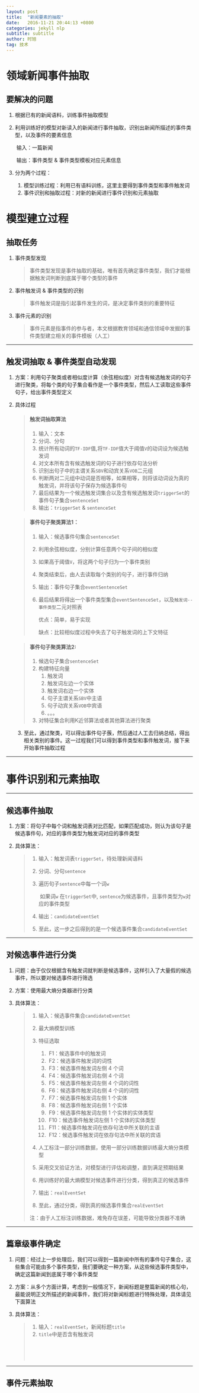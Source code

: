 ```yaml
---
layout: post
title:  "新闻要素的抽取"
date:   2016-11-21 20:44:13 +0800
categories: jekyll nlp
subtitle: subtitle
author: 时旭
tag: 技术
---
```

# **领域新闻事件抽取**

## 要解决的问题

1. 根据已有的新闻语料，训练事件抽取模型

2. 利用训练好的模型对新读入的新闻进行事件抽取，识别出新闻所描述的事件类型，以及事件的要素信息

   ​	输入：一篇新闻

   ​	输出：事件类型   &  事件类型模板对应元素信息

3. 分为两个过程：

   1. 模型训练过程：利用已有语料训练，这里主要得到事件类型和事件触发词
   2. 事件识别和抽取过程：对新的新闻进行事件识别和元素抽取


# **模型建立过程**

## 抽取任务

1. 事件类型发现

   > 事件类型发现是事件抽取的基础，唯有首先确定事件类型，我们才能根据触发词判断到底属于哪个类型的事件

2. 事件触发词 & 事件类型的识别

   > 事件触发词是指引起事件发生的词，是决定事件类别的重要特征

3. 事件元素的识别

   > 事件元素是指事件的参与者，本文根据教育领域和通信领域中发掘的事件类型建立相关的事件模板（人工）

------

## 触发词抽取 & 事件类型自动发现	

1. 方案：利用句子聚类或者相似度计算（余弦相似度）对含有候选触发词的句子进行聚类，将每个类的句子集合看作是一个事件类型，然后人工读取这些事件句子，给出事件类型定义

2. 具体过程

   > #### 触发词抽取算法  
   >
   > 1. 输入：文本 
   > 2. 分词、分句  
   > 3. 统计所有动词的`TF-IDF`值,将`TF-IDF`值大于阈值`V`的动词设为候选触发词
   > 4. 对文本所有含有候选触发词的句子进行依存句法分析
   > 5. 识别出句子中的主谓关系`SBV`和动宾关系`VOB`二元组
   > 6. 判断两对二元组中动词是否相等，如果相等，则将该动词设为真的触发词，并将该句子保存为候选事件句
   > 7. 最后结果为一个候选触发词集合以及含有候选触发词`triggerSet`的事件句子集合`sentenceSet`
   > 8. 输出：`triggerSet` & `sentenceSet`

   > #### 事件句子聚类算法1：
   >
   > 1. 输入：候选事件句集合`sentenceSet`
   >
   > 2. 利用余弦相似度，分别计算任意两个句子间的相似度
   >
   > 3. 如果高于阈值`V`，将这两个句子归为一个事件类别
   >
   > 4. 聚类结束后，由人去读取每个类别的句子，进行事件归纳
   >
   > 5. 输出：事件句子集合`eventSentenceSet`
   >
   > 6. 最后结果将得出一个事件类型集合`eventSentenceSet`，以及`触发词--事件类型`二元对照表
   >
   >    优点：简单，易于实现
   >
   >    缺点：比较相似度过程中失去了句子触发词的上下文特征

   > #### 事件句子聚类算法2:
   >
   > 1. 候选句子集合`sentenceSet`
   > 2. 构建特征向量
   >    1. 触发词
   >    2. 触发词左边一个实体
   >    3. 触发词右边一个实体
   >    4. 句子主谓关系`SBV`中主语
   >    5. 句子动宾关系`VOB`中宾语
   >    6. 。。。
   > 3. 对特征集合利用K近邻算法或者其他算法进行聚类

   3. 至此，通过聚类，可以得出事件句子蔟，然后通过人工去归纳总结，得出相关类别的事件。这一过程我们可以得到事件类型和事件触发词，接下来开始事件抽取过程

---

# **事件识别和元素抽取**
---

## 候选事件抽取

1. 方案：将句子中每个词和触发词表对比匹配，如果匹配成功，则认为该句子是候选事件句，对应的事件类型为触发词对应的事件类型

2. 具体算法：

   > 1. 输入：触发词表`triggerSet`，待处理新闻语料
   >
   > 2. 分词、分句`sentence`
   >
   > 3. 遍历句子`sentence`中每一个词`w`
   >
   >    ​	如果词`w` 在`triggerSet`中, `sentence`为候选事件，且事件类型为`w`对应的事件类型 
   >
   > 4. 输出：`candidateEventSet`
   >
   > 5. 至此，这一步之后得到的是一个候选事件集合`candidateEventSet`

---

## 对候选事件进行分类

1. 问题：由于仅仅根据含有触发词就判断是候选事件，这样引入了大量假的候选事件，所以要对候选事件进行筛选

2. 方案：使用最大熵分类器进行分类

3. 具体算法：

   >1. 输入：候选事件集合`candidateEventSet`
   >
   >2. 最大熵模型训练
   >
   >   1. 特征选取
   >      1. ​    F1：候选事件中的触发词 
   >      2. ​    F2：候选事件触发词的词性  
   >      3. ​    F3：候选事件触发词左侧 4 个词  
   >      4. ​    F4：候选事件触发词右侧 4 个词  
   >      5. ​    F5：候选事件触发词左侧 4 个词的词性  
   >      6. ​    F6：候选事件触发词右侧 4 个词的词性  
   >      7. ​    F7：候选事件触发词左侧 1 个实体  
   >      8. ​    F8：候选事件触发词右侧 1 个实体  
   >      9. ​    F9：候选事件触发词左侧 1 个实体的实体类型  
   >      10. ​    F10：候选事件触发词左侧 1 个实体的实体类型  
   >      11. ​    F11：候选事件触发词在依存句法中所关联的主语 
   >      12. ​    F12：候选事件触发词在依存句法中所关联的宾语 
   >   2. 人工标注一部分训练数据，使用一部分训练数据训练最大熵分类模型
   >   3. 采用交叉验证方法，对模型进行评估和调整，直到满足预期结果
   >
   >3. 用训练好的最大熵模型对候选事件进行分类，得到真正的候选事件
   >
   >4. 输出：`realEventSet`
   >
   >5. 至此，通过分类，得到真的候选事件集合`realEventSet`
   >
   >   注：由于人工标注训练数据，难免存在误差，可能导致分类器不准确	


---

## 篇章级事件确定

1. 问题：经过上一步处理后，我们可以得到一篇新闻中所有的事件句子集合，这些集合可能由多个事件类型，我们要确定一种方案，从这些候选事件类型中，确定这篇新闻到底属于哪个事件类型

2. 方案：从多个方面计算，考虑到一般情况下，新闻标题是整篇新闻的核心句，最能说明正文所描述的新闻事件，我们将对新闻标题进行特殊处理，具体请见下面算法

3. 具体算法：

   > 1. 输入：`realEventSet`，新闻标题`title`
   > 2. `title`中是否含有触发词
   >
   > ​
   >
   > ​

---

## 事件元素抽取









